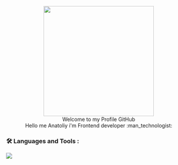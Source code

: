 <div id="header" align="center">
  <img src="https://media.giphy.com/media/Qo2dupDib32rkTY4hX/giphy.gif" width="300">
</div>
<div align="center">
   Welcome to my Profile GitHub
</div>

<div align="center">
  Hello me Anatoliy i'm Frontend developer :man_technologist:
</div>

### :hammer_and_wrench: Languages and Tools :

<p>
  <a href="https://skillicons.dev">
    <img src="https://skillicons.dev/icons?i=html,css,py,js,nodejs,react,django,tailwind,git,github,vscode,figma" />
  </a>
</p>
